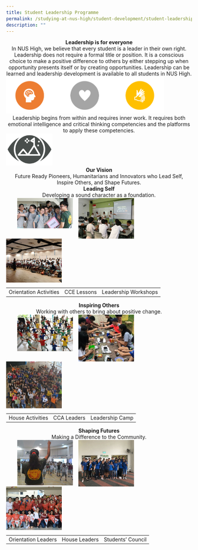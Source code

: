 ```yaml
---
title: Student Leadership Programme
permalink: /studying-at-nus-high/student-development/student-leadership-programme/
description: ""
---
```


<center><b>Leadership is for everyone</b><br>In NUS High, we believe that every student is a leader in their own right. Leadership does not require a formal title or position. It is a conscious choice to make a positive difference to others by either stepping up when opportunity presents itself or by creating opportunities. Leadership can be learned and leadership development is available to all students in NUS High.</center>

<img src="/images/studentleadershipprog1.jpg" style="width:85%">

<center>Leadership begins from within and requires inner work. It requires both emotional intelligence and critical thinking competencies and the platforms to apply these competencies.</center>

<img src="/images/studentleadershipprog2.jpg" style="width:25%">

<center><b>Our Vision</b><br>
Future Ready Pioneers, Humanitarians and Innovators who Lead Self, Inspire Others, and Shape Futures.</center>

<center><b>Leading Self</b><br>
Developing a sound character as a foundation.</center>

<img src="/images/studentleadershipprog3.jpg" style="width:30%;margin-right:15px;margin-left:30px;" align = "left">
<img src="/images/studentleadershipprog4.jpg" style="width:30%;margin-right:15px;" align = "left">
<img src="/images/studentleadershipprog5.jpg" style="width:30%;margin-right:15px;" align = "left">

<br clear="left">

|  |  |  |
|:---:|:---:|:---:|
| Orientation Activities | CCE Lessons | Leadership Workshops |

<center><b>Inspiring Others</b><br>
Working with others to bring about positive change.</center>


<img src="/images/studentleadershipprog6.jpg" style="width:30%;margin-right:15px;margin-left:30px;" align = "left">
<img src="/images/studentleadershipprog7.jpg" style="width:30%;margin-right:15px;" align = "left">
<img src="/images/studentleadershipprog8.jpg" style="width:30%;margin-right:15px;" align = "left">

<br clear="left">

|  |  |  |
|:---:|:---:|:---:|
| House Activities | CCA Leaders | Leadership Camp |

<center><b>Shaping Futures</b><br>
Making a Difference to the Community.</center>

<img src="/images/studentleadershipprog9.jpg" style="width:30%;margin-right:15px;margin-left:30px;" align = "left">
<img src="/images/studentleadershipprog10.jpg" style="width:30%;margin-right:15px;" align = "left">
<img src="/images/studentleadershipprog11.jpg" style="width:30%;margin-right:15px;" align = "left">

<br clear="left">

|  |  |  |
|:---:|:---:|:---:|
| Orientation Leaders | House Leaders | Students’ Council |